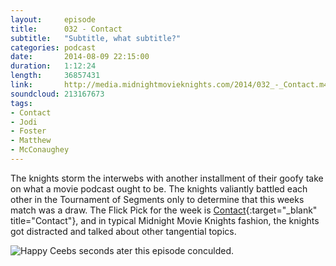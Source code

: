 ```yaml
---
layout:     episode
title:      032 - Contact
subtitle:   "Subtitle, what subtitle?"
categories: podcast
date:       2014-08-09 22:15:00
duration:   1:12:24
length:     36857431
link:       http://media.midnightmovieknights.com/2014/032_-_Contact.m4a
soundcloud: 213167673
tags:
- Contact
- Jodi
- Foster
- Matthew
- McConaughey
---
```

The knights storm the interwebs with another installment of their goofy take on what a movie podcast ought to be. The knights valiantly battled each other in the Tournament of Segments only to determine that this weeks match was a draw. The Flick Pick for the week is [Contact](http://www.imdb.com/title/tt0118884/){:target="_blank" title="Contact"}, and in typical Midnight Movie Knights fashion, the knights got distracted and talked about other tangential topics.

![Happy Ceebs seconds ater this episode conculded.](http://media.midnightmovieknights.com/img/HappyCeebsSecondsAfterMMK32.jpg)